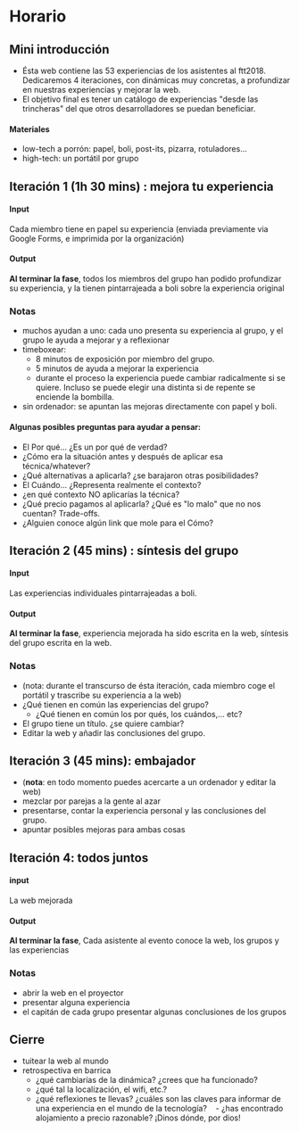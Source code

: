 # Horario

## Mini introducción

- Ésta web contiene las 53 experiencias de los asistentes al ftt2018. Dedicaremos 4 iteraciones, con dinámicas muy concretas, a profundizar en nuestras experiencias y mejorar la web.
- El objetivo final es tener un catálogo de experiencias "desde las trincheras" del que otros desarrolladores se puedan beneficiar.

#### Materiales
- low-tech a porrón: papel, boli, post-its, pizarra, rotuladores...
- high-tech: un portátil por grupo

## Iteración 1 (1h 30 mins) : mejora tu experiencia
#### Input
Cada miembro tiene en papel su experiencia (enviada previamente via Google Forms, e imprimida por la organización)
#### Output 
**Al terminar la fase**, todos los miembros del grupo han podido profundizar su experiencia, y la tienen pintarrajeada a boli sobre la experiencia original
### Notas
- muchos ayudan a uno: cada uno presenta su experiencia al grupo, y el grupo le ayuda a mejorar y a reflexionar
- timeboxear: 
    - 8 minutos de exposición por miembro del grupo.
    - 5 minutos de ayuda a mejorar la experiencia
    - durante el proceso la experiencia puede cambiar radicalmente si se quiere. Incluso se puede elegir una distinta si de repente se enciende la bombilla.
- sin ordenador: se apuntan las mejoras directamente con papel y boli.

#### Algunas posibles preguntas para ayudar a pensar:
- El Por qué... ¿Es un por qué de verdad?
- ¿Cómo era la situación antes y después de aplicar esa técnica/whatever?
- ¿Qué alternativas a aplicarla? ¿se barajaron otras posibilidades?
- El Cuándo... ¿Representa realmente el contexto?
- ¿en qué contexto NO aplicarías la técnica?
- ¿Qué precio pagamos al aplicarla? ¿Qué es "lo malo" que no nos cuentan? Trade-offs.
- ¿Alguien conoce algún link que mole para el Cómo?

## Iteración 2 (45 mins) : síntesis del grupo
#### Input
Las experiencias individuales pintarrajeadas a boli.
#### Output
**Al terminar la fase**, experiencia mejorada ha sido escrita en la web, síntesis del grupo escrita en la web.
### Notas
- (nota: durante el transcurso de ésta iteración, cada miembro coge el portátil y trascribe su experiencia a la web)
- ¿Qué tienen en común las experiencias del grupo?
    - ¿Qué tienen en común los por qués, los cuándos,... etc?
- El grupo tiene un título. ¿se quiere cambiar?
- Editar la web y añadir las conclusiones del grupo.

## Iteración 3 (45 mins): embajador
- (**nota**: en todo momento puedes acercarte a un ordenador y editar la web)
- mezclar por parejas a la gente al azar
- presentarse, contar la experiencia personal y las conclusiones del grupo.
- apuntar posibles mejoras para ambas cosas
## Iteración 4: todos juntos
#### input
La web mejorada
#### Output
**Al terminar la fase**, Cada asistente al evento conoce la web, los grupos y las experiencias
### Notas
- abrir la web en el proyector
- presentar alguna experiencia
- el capitán de cada grupo presentar algunas conclusiones de los grupos

## Cierre
- tuitear la web al mundo
- retrospectiva en barrica
    - ¿qué cambiarías de la dinámica? ¿crees que ha funcionado?
    - ¿qué tal la localización, el wifi, etc.?
    - ¿qué reflexiones te llevas? ¿cuáles son las claves para informar de una experiencia en el mundo de la tecnología?
    - ¿has encontrado alojamiento a precio razonable? ¡Dinos dónde, por dios!
